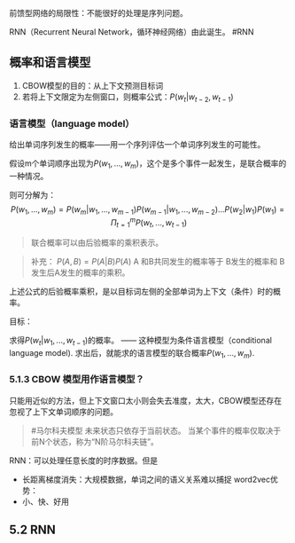 前馈型网络的局限性：不能很好的处理是序列问题。

RNN（Recurrent Neural Network，循环神经网络）由此诞生。
#RNN

## 概率和语言模型  

1. CBOW模型的目的：从上下文预测目标词
2. 若将上下文限定为左侧窗口，则概率公式：$P(w_t|w_{t-2},w_{t-1})$

### 语言模型（language model）
给出单词序列发生的概率——用一个序列评估一个单词序列发生的可能性。

假设m个单词顺序出现为$P(w_1,...,w_m)$，这个是多个事件一起发生，是联合概率的一种情况。

则可分解为：
$$
P(w_1,...,w_m) = P(w_m|w_1,...,w_{m-1})P(w_{m-1}|w_1,...,w_{m-2})...P(w_2|w_1)P(w_1)=\Pi_{t=1}^mP(w_t,...,w_{t-1})
$$
> 联合概率可以由后验概率的乘积表示。

> 补充：
> $P(A,B) = P(A|B)P(A)$
> A 和B共同发生的概率等于 B发生的概率和 B发生后A发生的概率的乘积。

上述公式的后验概率乘积，是以目标词左侧的全部单词为上下文（条件）时的概率。

目标：

求得$P(w_t|w_1,...,w_{t-1})$的概率。
—— 这种模型为条件语言模型（conditional language model).
求出后，就能求的语言模型的联合概率$P(w_1,...,w_m)$.


### 5.1.3 CBOW 模型用作语言模型？
只能用近似的方法，但上下文窗口太小则会失去准度，太大，CBOW模型还存在忽视了上下文单词顺序的问题。

> #马尔科夫模型
> 未来状态只依存于当前状态。
> 当某个事件的概率仅取决于前N个状态，称为“N阶马尔科夫链”。

RNN：可以处理任意长度的时序数据。但是
- 长距离梯度消失：大规模数据，单词之间的语义关系难以捕捉
word2vec优势：
- 小、快、好用

## 5.2 RNN



